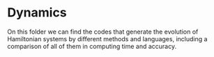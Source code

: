 # Dynamics

On this folder we can find the codes that generate the evolution of
Hamiltonian systems by different methods and languages, including a
comparison of all of them in computing time and accuracy.
